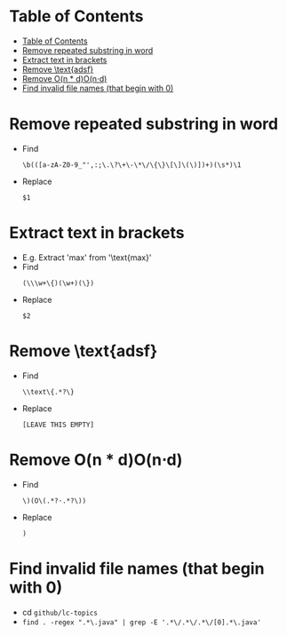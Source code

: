 # Table of Contents

- [Table of Contents](#table-of-contents)
- [Remove repeated substring in word](#remove-repeated-substring-in-word)
- [Extract text in brackets](#extract-text-in-brackets)
- [Remove \\text{adsf}](#remove-textadsf)
- [Remove O(n \* d)O(n⋅d)](#remove-on--dond)
- [Find invalid file names (that begin with 0)](#find-invalid-file-names-that-begin-with-0)

# Remove repeated substring in word

- Find

  ```
  \b(([a-zA-Z0-9_"',:;\.\?\+\-\*\/\{\}\[\]\(\)])+)(\s*)\1
  ```

- Replace

  ```
  $1
  ```

# Extract text in brackets

- E.g. Extract 'max' from '\text{max}'
- Find
  ```
  (\\\w+\{)(\w+)(\})
  ```
- Replace
  ```
  $2
  ```

# Remove \text{adsf}

- Find
  ```
  \\text\{.*?\}
  ```
- Replace
  ```
  [LEAVE THIS EMPTY]
  ```

# Remove O(n \* d)O(n⋅d)

- Find

  ```
  \)(O\(.*?⋅.*?\))
  ```

- Replace
  ```
  )
  ```

# Find invalid file names (that begin with 0)

- cd `github/lc-topics`
- `find . -regex ".*\.java" | grep -E '.*\/.*\/.*\/[0].*\.java'`
